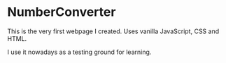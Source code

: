 # NumberConverter

This is the very first webpage I created. Uses vanilla JavaScript, CSS and HTML.

I use it nowadays as a testing ground for learning.
